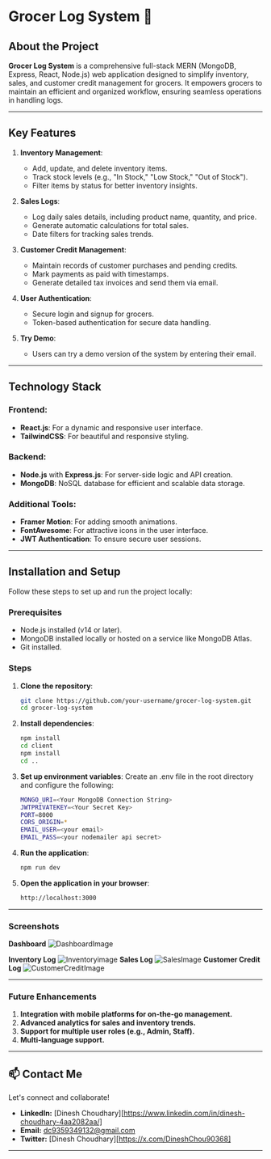 # Grocer Log System 🛒

## **About the Project**
**Grocer Log System** is a comprehensive full-stack MERN (MongoDB, Express, React, Node.js) web application designed to simplify inventory, sales, and customer credit management for grocers. It empowers grocers to maintain an efficient and organized workflow, ensuring seamless operations in handling logs.

---

## **Key Features**
1. **Inventory Management**:
   - Add, update, and delete inventory items.
   - Track stock levels (e.g., "In Stock," "Low Stock," "Out of Stock").
   - Filter items by status for better inventory insights.

2. **Sales Logs**:
   - Log daily sales details, including product name, quantity, and price.
   - Generate automatic calculations for total sales.
   - Date filters for tracking sales trends.

3. **Customer Credit Management**:
   - Maintain records of customer purchases and pending credits.
   - Mark payments as paid with timestamps.
   - Generate detailed tax invoices and send them via email.

4. **User Authentication**:
   - Secure login and signup for grocers.
   - Token-based authentication for secure data handling.

5. **Try Demo**:
   - Users can try a demo version of the system by entering their email.

---

## **Technology Stack**
### **Frontend**:
- **React.js**: For a dynamic and responsive user interface.
- **TailwindCSS**: For beautiful and responsive styling.

### **Backend**:
- **Node.js** with **Express.js**: For server-side logic and API creation.
- **MongoDB**: NoSQL database for efficient and scalable data storage.

### **Additional Tools**:
- **Framer Motion**: For adding smooth animations.
- **FontAwesome**: For attractive icons in the user interface.
- **JWT Authentication**: To ensure secure user sessions.

---

## **Installation and Setup**
Follow these steps to set up and run the project locally:

### **Prerequisites**
- Node.js installed (v14 or later).
- MongoDB installed locally or hosted on a service like MongoDB Atlas.
- Git installed.

### **Steps**
1. **Clone the repository**:
   ```bash
   git clone https://github.com/your-username/grocer-log-system.git
   cd grocer-log-system
2. **Install dependencies**:
   ```bash
   npm install
   cd client
   npm install
   cd ..
3. **Set up environment variables**:
   Create an .env file in the root directory and configure the following:
   ```bash
   MONGO_URI=<Your MongoDB Connection String>
   JWTPRIVATEKEY=<Your Secret Key>
   PORT=8000
   CORS_ORIGIN=*
   EMAIL_USER=<your email>
   EMAIL_PASS=<your nodemailer api secret>
4. **Run the application**:
   ```bash
   npm run dev
5. **Open the application in your browser**:
   ```bash
   http://localhost:3000

---

### **Screenshots**
**Dashboard**
![DashboardImage](https://github.com/user-attachments/assets/9b7c8db1-da02-441c-990b-1bc45f08ad22)

**Inventory Log**
![Inventoryimage](https://github.com/user-attachments/assets/75a32336-d548-45c0-a8bd-908b5072978b)
**Sales Log**
![SalesImage](https://github.com/user-attachments/assets/2d81fe98-a9aa-459a-9f8f-fbe6710331a7)
**Customer Credit Log**
![CustomerCreditImage](https://github.com/user-attachments/assets/9ab80f0c-b2b1-49b9-986b-c7bacd572b42)

---

### **Future Enhancements**
1. **Integration with mobile platforms for on-the-go management.**
2. **Advanced analytics for sales and inventory trends.**
3. **Support for multiple user roles (e.g., Admin, Staff).**
4. **Multi-language support.**

---

## 📫 Contact Me

Let's connect and collaborate!  
- **LinkedIn:** [Dinesh Choudhary][https://www.linkedin.com/in/dinesh-choudhary-4aa2082aa/]
- **Email:** dc9359349132@gmail.com
- **Twitter:** [Dinesh Choudhary][https://x.com/DineshChou90368]

---
